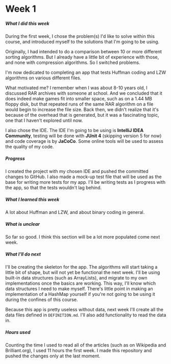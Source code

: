 # Week 1

##### What I did this week

During the first week, I chose the problem(s) I'd like to solve within this course, and introduced myself to the solutions that I'm going to be using.

Originally, I had intended to do a comparison between 10 or more different sorting algorithms. But I already have a little bit of experience with those, and none with compression algorithms. So I switched problems.

I'm now dedicated to completing an app that tests Huffman coding and LZW algorithms on various different files.

What motivated me? I remember when I was about 8-10 years old, I discussed RAR archives with someone at school. And we concluded that it does indeed make games fit into smaller space, such as on a 1.44 MB floppy disk, but that repeated runs of the same RAR algorithm on a file would begin to increase the file size. Back then, we didn't realize that it's because of the overhead that is generated, but it was a fascinating topic, one that I haven't explored until now.

I also chose the IDE. The IDE I'm going to be using is **IntelliJ IDEA Community**, testing will be done with **JUnit 4** (skipping version 5 for now) and code coverage is by **JaCoCo**. Some online tools will be used to assess the quality of my code.

##### Progress

I created the project with my chosen IDE and pushed the committed changes to GitHub. I also made a mock-up test file that will be used as the base for writing more tests for my app. I'll be writing tests as I progress with the app, so that the tests wouldn't lag behind.

##### What I learned this week

A lot about Huffman and LZW, and about binary coding in general.

##### What is unclear

So far so good. I think this section will be a lot more populated come next week.

##### What I'll do next

I'll be creating the skeleton for the app. The algorithms will start taking a little bit of shape, but will not yet be functional the next week. I'll be using built-in data structures (such as ArrayLists), and migrate to my own implementations once the basics are working. This way, I'll know which data structures I need to make myself. There's little point in making an implementation of a HashMap yourself if you're not going to be using it during the confines of this course.

Because this app is pretty useless without data, next week I'll create all the data files defined in `DEFINITION.md`. I'll also add functionality to read the data in.

##### Hours used

Counting the time I used to read all of the articles (such as on Wikipedia and Brilliant.org), I used 11 hours the first week. I made this repository and pushed the changes only at the last moment.
